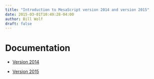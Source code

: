 ```yaml
---
title: "Introduction to MesaScript version 2014 and version 2015"
date: 2015-03-01T10:49:28-04:00
author: Bill Wolf
draft: false
---
```


# Documentation

* [Version 2014](/downloads/2014_MesaScript_PyMesaReader.pdf)

* [Version 2015](/downloads/MesaScript.pdf)
